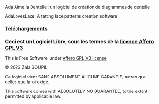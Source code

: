 Ada Aime la Dentelle : un logiciel de création de diagrammes de dentelle

AdaLovesLace: A tatting lace patterns creation software


### [Téléchargements](telechargements.md)


### Ceci est un Logiciel Libre, sous les termes de la [licence Affero GPL V3](licence.md) 

This is Free Software, under [Affero GPL V3 license](licence.md)



© 2023 Zala GOUPIL



Ce logiciel vient SANS ABSOLUMENT AUCUNE GARANTIE, autres que celles que la loi exige.

This software comes with ABSOLUTELY NO GUARANTEE, to the extent permitted by applicable law.